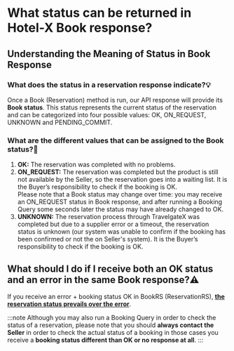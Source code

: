 ﻿---
sidebar_position: 2
---

# What status can be returned in Hotel-X Book response?
## Understanding the Meaning of Status in Book Response


### What does the status in a reservation response indicate?💡
Once a Book (Reservation) method is run, our API response will provide its **Book status**. This status represents the current status of the reservation and can be categorized into four possible values: OK, ON_REQUEST, UNKNOWN and PENDING_COMMIT.

### What are the different values that can be assigned to the Book status?🔎
1. **OK:** The reservation was completed with no problems.
1. **ON_REQUEST:** The reservation was completed but the product is still not available by the Seller, so the reservation goes into a waiting list. It is the Buyer’s responsibility to check if the booking is OK.  
Please note that a Book status may change over time: you may receive an ON_REQUEST status in Book response, and after running a Booking Query some seconds later the status may have already changed to OK.
1. **UNKNOWN:** The reservation process through TravelgateX was completed but due to a supplier error or a timeout, the reservation status is unknown (our system was unable to confirm if the booking has been confirmed or not the on Seller's system). It is the Buyer’s responsibility to check if the booking is OK.
## What should I do if I receive both an OK status and an error in the same Book response?⚠️
If you receive an error + booking status OK in BookRS (ReservationRS), <ins>**the reservation status prevails over the error**</ins>.
 
:::note
Although you may also run a Booking Query in order to check the status of a reservation, please note that you should **always contact the Seller** in order to check the actual status of a booking in those cases you receive a **booking status different than OK or no response at all**.
:::
